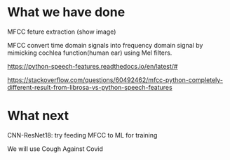# What we have done
MFCC feture extraction
(show image)

MFCC convert time domain signals into frequency domain signal by mimicking cochlea function(human ear) using Mel filters.

https://python-speech-features.readthedocs.io/en/latest/#

https://stackoverflow.com/questions/60492462/mfcc-python-completely-different-result-from-librosa-vs-python-speech-features




# What next
CNN-ResNet18: try feeding MFCC to ML for training 

We will use Cough Against Covid
